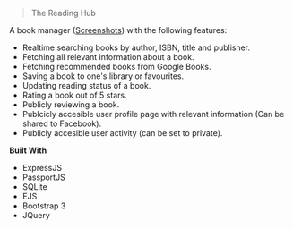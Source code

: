 > The Reading Hub

A book manager ([Screenshots](https://imgur.com/a/8ICGFWh)) with the following features:

- Realtime searching books by author, ISBN, title and publisher.
- Fetching all relevant information about a book.
- Fetching recommended books from Google Books.
- Saving a book to one's library or favourites.
- Updating reading status of a book.
- Rating a book out of 5 stars.
- Publicly reviewing a book.
- Publcicly accesible user profile page with relevant information (Can be shared to Facebook).
- Publicly accesible user activity (can be set to private).


**Built With**

- ExpressJS
- PassportJS
- SQLite
- EJS
- Bootstrap 3
- JQuery